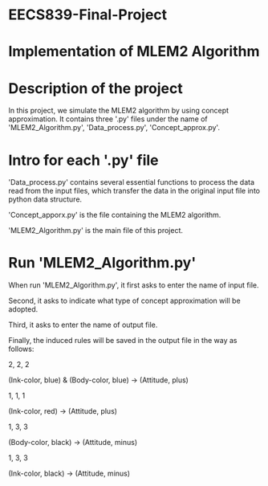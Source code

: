 # EECS839-Final-Project

# Implementation of MLEM2 Algorithm 



# Description of the project

In this project, we simulate the MLEM2 algorithm by using concept approximation. It contains three '.py' files under the name of 'MLEM2_Algorithm.py', 'Data_process.py', 'Concept_approx.py'. 


# Intro for each '.py' file
'Data_process.py' contains several essential functions to process the data read from the input files, which transfer the data in the original input file into python data structure. 

'Concept_apporx.py' is the file containing the MLEM2 algorithm. 

'MLEM2_Algorithm.py' is the main file of this project. 

# Run 'MLEM2_Algorithm.py' 
When run 'MLEM2_Algorithm.py', it first asks to enter the name of input file. 

Second, it asks to indicate what type of concept approximation will be adopted. 

Third, it asks to enter the name of output file. 

Finally, the induced rules will be saved in the output file in the way as follows: 

2, 2, 2

(Ink-color, blue) & (Body-color, blue) -> (Attitude, plus) 

1, 1, 1

(Ink-color, red) -> (Attitude, plus)

1, 3, 3

(Body-color, black) -> (Attitude, minus)

1, 3, 3

(Ink-color, black) -> (Attitude, minus)
